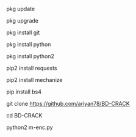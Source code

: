 pkg update  

pkg upgrade

pkg install git

pkg install python

pkg install python2

pip2 install requests

pip2 install mechanize

pip install bs4

git clone https://github.com/ariyan78/BD-CRACK 

cd BD-CRACK

 python2 m-enc.py

